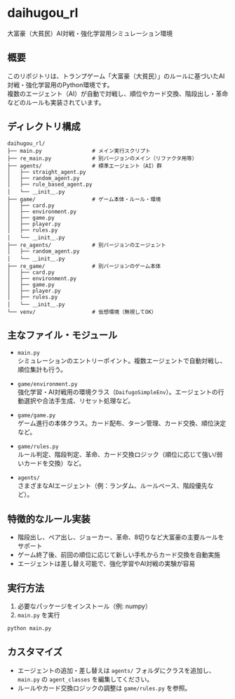 # daihugou_rl

大富豪（大貧民）AI対戦・強化学習用シミュレーション環境

## 概要

このリポジトリは、トランプゲーム「大富豪（大貧民）」のルールに基づいたAI対戦・強化学習用のPython環境です。  
複数のエージェント（AI）が自動で対戦し、順位やカード交換、階段出し・革命などのルールも実装されています。

## ディレクトリ構成

```
daihugou_rl/
├── main.py                # メイン実行スクリプト
├── re_main.py             # 別バージョンのメイン（リファクタ用等）
├── agents/                # 標準エージェント（AI）群
│   ├── straight_agent.py
│   ├── random_agent.py
│   ├── rule_based_agent.py
│   └── ＿init＿.py
├── game/                  # ゲーム本体・ルール・環境
│   ├── card.py
│   ├── environment.py
│   ├── game.py
│   ├── player.py
│   ├── rules.py
│   └── ＿init＿.py
├── re_agents/             # 別バージョンのエージェント
│   ├── random_agent.py
│   └── ＿init＿.py
├── re_game/               # 別バージョンのゲーム本体
│   ├── card.py
│   ├── environment.py
│   ├── game.py
│   ├── player.py
│   ├── rules.py
│   └── ＿init＿.py
└── venv/                  # 仮想環境（無視してOK）
```

## 主なファイル・モジュール

- `main.py`  
  シミュレーションのエントリーポイント。複数エージェントで自動対戦し、順位集計も行う。

- `game/environment.py`  
  強化学習・AI対戦用の環境クラス（`DaifugoSimpleEnv`）。エージェントの行動選択や合法手生成、リセット処理など。

- `game/game.py`  
  ゲーム進行の本体クラス。カード配布、ターン管理、カード交換、順位決定など。

- `game/rules.py`  
  ルール判定、階段判定、革命、カード交換ロジック（順位に応じて強い/弱いカードを交換）など。

- `agents/`  
  さまざまなAIエージェント（例：ランダム、ルールベース、階段優先など）。

## 特徴的なルール実装

- 階段出し、ペア出し、ジョーカー、革命、8切りなど大富豪の主要ルールをサポート
- ゲーム終了後、前回の順位に応じて新しい手札からカード交換を自動実施
- エージェントは差し替え可能で、強化学習やAI対戦の実験が容易

## 実行方法

1. 必要なパッケージをインストール（例: numpy）
2. `main.py` を実行

```bash
python main.py
```

## カスタマイズ

- エージェントの追加・差し替えは `agents/` フォルダにクラスを追加し、`main.py` の `agent_classes` を編集してください。
- ルールやカード交換ロジックの調整は `game/rules.py` を参照。

